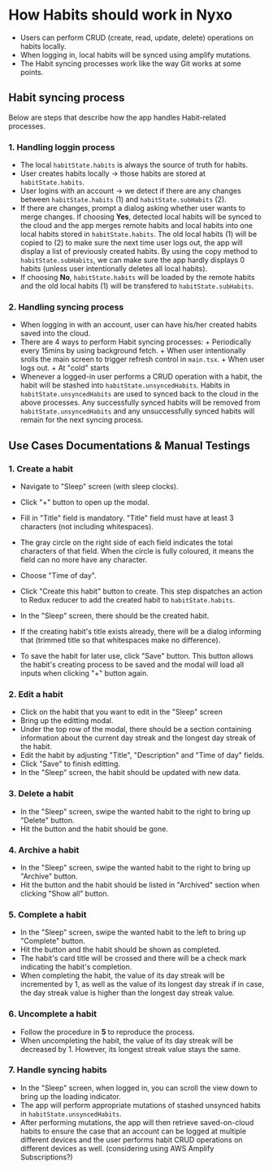 # How Habits should work in Nyxo

- Users can perform CRUD (create, read, update, delete) operations on habits locally.
- When logging in, local habits will be synced using amplify mutations.
- The Habit syncing processes work like the way Git works at some points.

## Habit syncing process

Below are steps that describe how the app handles Habit-related processes.

### 1. Handling loggin process

- The local `habitState.habits` is always the source of truth for habits.
- User creates habits locally -> those habits are stored at `habitState.habits`.
- User logins with an account -> we detect if there are any changes between `habitState.habits` (1) and `habitState.subHabits` (2).
- If there are changes, prompt a dialog asking whether user wants to merge changes. If choosing <b>Yes</b>, detected local habits will
  be synced to the cloud and the app merges remote habits and local habits into one local habits stored in `habitState.habits`.
  The old local habits (1) will be copied to (2) to make sure the next time user logs out, the app will display a list of previously created habits. By using the copy method to `habitState.subHabits`, we can make sure the app hardly displays 0 habits (unless user intentionally deletes all local habits).
- If choosing <b>No</b>, `habitState.habits` will be loaded by the remote habits and the old local habits (1) will be transfered to
  `habitState.subHabits`.

### 2. Handling syncing process

- When logging in with an account, user can have his/her created habits saved into the cloud.
- There are 4 ways to perform Habit syncing processes: + Periodically every 15mins by using background fetch. + When user intentionally srolls the main screen to trigger refresh control in `main.tsx`. + When user logs out. + At "cold" starts
- Whenever a logged-in user performs a CRUD operation with a habit, the habit will be stashed into `habitState.unsyncedHabits`.
  Habits in `habitState.unsyncedHabits` are used to synced back to the cloud in the above processes. Any successfully synced habits will be
  removed from `habitState.unsyncedHabits` and any unsuccessfully synced habits will remain for the next syncing process.

## Use Cases Documentations & Manual Testings

### 1. Create a habit

- Navigate to "Sleep" screen (with sleep clocks).
- Click "+" button to open up the modal.
- Fill in "Title" field is mandatory. "Title" field must have at least 3 characters (not including whitespaces).
- The gray circle on the right side of each field indicates the total characters of that field. When the circle is fully coloured, it means the field can no more have any character.
- Choose "Time of day".
- Click "Create this habit" button to create. This step dispatches an action to Redux reducer to add the created habit to `habitState.habits`.
- In the "Sleep" screen, there should be the created habit.
- If the creating habit's title exists already, there will be a dialog informing that (trimmed title so that whitespaces make no difference).

- To save the habit for later use, click "Save" button. This button allows the habit's creating process to be saved and the modal will load all inputs when clicking "+" button again.

### 2. Edit a habit

- Click on the habit that you want to edit in the "Sleep" screen
- Bring up the editting modal.
- Under the top row of the modal, there should be a section containing information about the current day streak and the longest day streak of the habit.
- Edit the habit by adjusting "Title", "Description" and "Time of day" fields.
- Click "Save" to finish editting.
- In the "Sleep" screen, the habit should be updated with new data.

### 3. Delete a habit

- In the "Sleep" screen, swipe the wanted habit to the right to bring up "Delete" button.
- Hit the button and the habit should be gone.

### 4. Archive a habit

- In the "Sleep" screen, swipe the wanted habit to the right to bring up "Archive" button.
- Hit the button and the habit should be listed in "Archived" section when clicking "Show all" button.

### 5. Complete a habit

- In the "Sleep" screen, swipe the wanted habit to the left to bring up "Complete" button.
- Hit the button and the habit should be shown as completed.
- The habit's card title will be crossed and there will be a check mark indicating the habit's completion.
- When completing the habit, the value of its day streak will be incremented by 1, as well as the value of its longest day streak if in case, the day streak value is higher than the longest day streak value.

### 6. Uncomplete a habit

- Follow the procedure in <b>5</b> to reproduce the process.
- When uncompleting the habit, the value of its day streak will be decreased by 1. However, its longest streak value stays the same.

### 7. Handle syncing habits

- In the "Sleep" screen, when logged in, you can scroll the view down to bring up the loading indicator.
- The app will perform appropriate mutations of stashed unsynced habits in `habitState.unsyncedHabits`.
- After performing mutations, the app will then retrieve saved-on-cloud habits to ensure the case that an account can be logged at multiple different devices and the user performs habit CRUD operations on different devices as well. (considering using AWS Amplify Subscriptions?)
